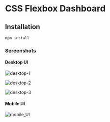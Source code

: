 # CSS Flexbox Dashboard

<!-- https://cssflexboxdashboard.netlify.app/ -->

## Installation

```bash
npm install
```
### Screenshots

#### Desktop UI

![desktop-1](https://user-images.githubusercontent.com/20819760/100536820-342d3c00-3234-11eb-8683-9d678212e4ee.PNG)

![desktop-2](https://user-images.githubusercontent.com/20819760/100536842-56bf5500-3234-11eb-82be-e9f07110d4ef.PNG)

![desktop-3](https://user-images.githubusercontent.com/20819760/100536844-58891880-3234-11eb-94a5-df59a534f5df.PNG)


#### Mobile UI

![mobile_UI](https://user-images.githubusercontent.com/20819760/92442929-642aed00-f1b9-11ea-9960-603cd7b5a640.png)
